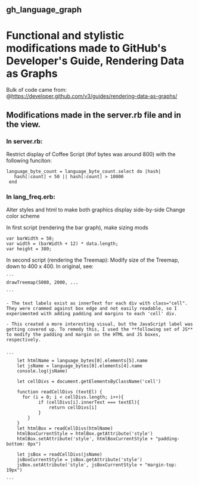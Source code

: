 ## gh_language_graph

# Functional and stylistic modifications made to GitHub's Developer's Guide, Rendering Data as Graphs

Bulk of code came from: @https://developer.github.com/v3/guides/rendering-data-as-graphs/

## Modifications made in the server.rb file and in the view.

### In server.rb:
  Restrict display of Coffee Script (#of bytes was around 800) with the following funciton:

  ```
  language_byte_count = language_byte_count.select do |hash|
     hash[:count] < 50 || hash[:count] > 10000
   end
   ```

### In lang_freq.erb:
  Alter styles and html to make both graphics display side-by-side
  Change color scheme

  In first script (rendering the bar graph), make sizing mods

  ```
  var barWidth = 50;
  var width = (barWidth + 12) * data.length;
  var height = 380;
  ```

  In second script (rendering the Treemap):
    Modify size of the Treemap, down to 400 x 400. In original, see:

    ```
    drawTreemap(5000, 2000, ...

    ```

    - The text labels exist as innerText for each div with class="cell". They were crammed against box edge and not easily readable, so I experimented with adding padding and margins to each 'cell' div.

    - This created a more interesting visual, but the JavaScript label was getting covered up. To remedy this, I used the **following set of JS** to modify the padding and margin on the HTML and JS boxes, respectively.


    ```
        let htmlName = language_bytes[0].elements[5].name
        let jsName = language_bytes[0].elements[4].name
        console.log(jsName)

        let cellDivs = document.getElementsByClassName('cell')

        function readCellDivs (textEl) {
          for (i = 0; i < cellDivs.length; i++){
                if (cellDivs[i].innerText === textEl){
                    return cellDivs[i]
                }
            }
        }
        let htmlBox = readCellDivs(htmlName)
        htmlBoxCurrentStyle = htmlBox.getAttribute('style')
        htmlBox.setAttribute('style', htmlBoxCurrentStyle + "padding-bottom: 0px")

        let jsBox = readCellDivs(jsName)
        jsBoxCurrentStyle = jsBox.getAttribute('style')
        jsBox.setAttribute('style', jsBoxCurrentStyle + "margin-top: 19px")

    ```
